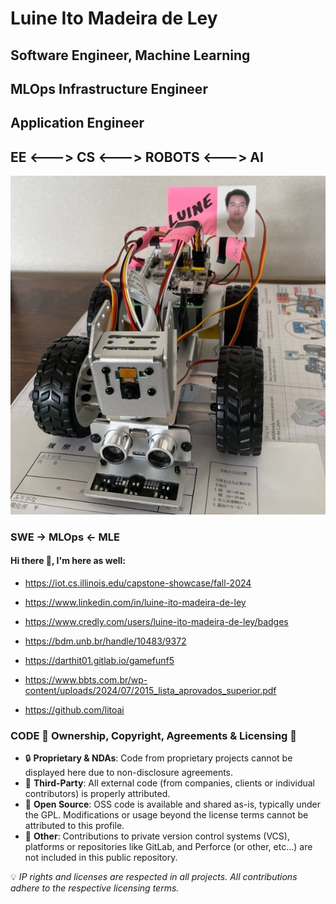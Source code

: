 # Luine Ito Madeira de Ley

## Software Engineer, Machine Learning 

## MLOps Infrastructure Engineer 

## Application Engineer

## EE <---> CS <---> ROBOTS <---> AI

![Rover](Rover.jpg)

### SWE -> MLOps <- MLE

#### Hi there 👋, I'm here as well:

- https://iot.cs.illinois.edu/capstone-showcase/fall-2024

- https://www.linkedin.com/in/luine-ito-madeira-de-ley

- https://www.credly.com/users/luine-ito-madeira-de-ley/badges

- https://bdm.unb.br/handle/10483/9372

- https://darthit01.gitlab.io/gamefunf5

- https://www.bbts.com.br/wp-content/uploads/2024/07/2015_lista_aprovados_superior.pdf

- https://github.com/litoai

### CODE 📜 Ownership, Copyright, Agreements & Licensing 🔐

- 🔒 **Proprietary & NDAs**: Code from proprietary projects cannot be displayed here due to non-disclosure agreements.
- 🤝 **Third-Party**: All external code (from companies, clients or individual contributors) is properly attributed.
- 🌱 **Open Source**: OSS code is available and shared as-is, typically under the GPL. Modifications or usage beyond the license terms cannot be attributed to this profile.
- 🔗 **Other**: Contributions to private version control systems (VCS), platforms or repositories like GitLab, and Perforce (or other, etc...) are not included in this public repository.

💡 *IP rights and licenses are respected in all projects. All contributions adhere to the respective licensing terms.*

<!--
![Code Quality](https://img.shields.io/badge/Code%20Quality-A-blue?style=plastic)
 
![Build Status](https://img.shields.io/badge/Build-Passing-brightgreen?style=plastic)
 
![Version](https://img.shields.io/badge/Version-1.0.0-purple?style=plastic)
 
![Dependencies](https://img.shields.io/badge/Dependencies-Up%20To%20Date-brightgreen?style=plastic)
 
![GPL License](https://img.shields.io/badge/License-GPL%20v3-yellow?style=plastic)
 
![GitHub Stars](https://img.shields.io/badge/Stars-5000-blue?style=plastic)
-->

<!--
**DarthIt0/DarthIt0** is a ✨ _special_ ✨ repository because its `README.md` (this file) appears on your GitHub profile.

Here are some ideas to get you started:

- 🔭 I’m currently working on ...
- 🌱 I’m currently learning ...
- 👯 I’m looking to collaborate on ...
- 🤔 I’m looking for help with ...
- 💬 Ask me about ...
- 📫 How to reach me: ...
- 😄 Pronouns: ...
- ⚡ Fun fact: ...
-->
